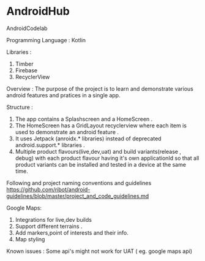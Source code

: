 # AndroidHub

AndroidCodelab

Programming Language :
Kotlin

Libraries :
1. Timber
2. Firebase
3. RecyclerView

Overview :
The purpose of the project is to learn and demonstrate various android features and pratices in a single app.

Structure :
1. The app contains a Splashscreen and a HomeScreen .
2. The HomeScreen has a GridLayout recyclerview where each item is used to demonstrate an android feature .
3. It uses Jetpack (anroidx.* libraries) instead of deprecated android.support.* libraries .
4. Multiple product flavours(live,dev,uat) and build variants(release , debug) with each product flavour having it's own applicationId so that all product variants can be installed and tested in a device at the same time.

Following and project naming conventions and guidelines 
https://github.com/ribot/android-guidelines/blob/master/project_and_code_guidelines.md


Google Maps:
1. Integrations for live,dev builds
2. Support different terrains .
3. Add markers,point of interests and their info.
4. Map styling

Known issues : Some api's might not work for UAT ( eg. google maps api)